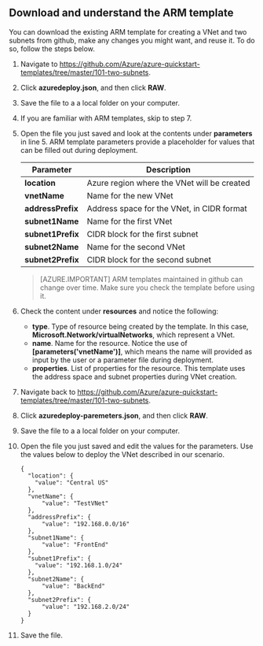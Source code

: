 ## Download and understand the ARM template

You can download the existing ARM template for creating a VNet and two subnets from github, make any changes you might want, and reuse it. To do so, follow the steps below.

1. Navigate to https://github.com/Azure/azure-quickstart-templates/tree/master/101-two-subnets.
2. Click **azuredeploy.json**, and then click **RAW**.
3. Save the file to a a local folder on your computer.
4. If you are familiar with ARM templates, skip to step 7.
5. Open the file you just saved and look at the contents under **parameters** in line 5. ARM template parameters provide a placeholder for values that can be filled out during deployment.

    | Parameter | Description |
    |---|---|
    | **location** | Azure region where the VNet will be created |
    | **vnetName** | Name for the new VNet |
    | **addressPrefix** | Address space for the VNet, in CIDR format |
    | **subnet1Name** | Name for the first VNet |
    | **subnet1Prefix** | CIDR block for the first subnet |
    | **subnet2Name** | Name for the second VNet |
    | **subnet2Prefix** | CIDR block for the second subnet |

    >[AZURE.IMPORTANT] ARM templates maintained in github can change over time. Make sure you check the template before using it.
    
6. Check the content under **resources** and notice the following:

    - **type**. Type of resource being created by the template. In this case, **Microsoft.Network/virtualNetworks**, which represent a VNet.
    - **name**. Name for the resource. Notice the use of **[parameters('vnetName')]**, which means the name will provided as input by the user or a parameter file during deployment.
    - **properties**. List of properties for the resource. This template uses the address space and subnet properties during VNet creation.

7. Navigate back to https://github.com/Azure/azure-quickstart-templates/tree/master/101-two-subnets.
8. Click **azuredeploy-paremeters.json**, and then click **RAW**.
9. Save the file to a a local folder on your computer.
10. Open the file you just saved and edit the values for the parameters. Use the values below to deploy the VNet described in our scenario.

        {
          "location": {
            "value": "Central US"
          },
          "vnetName": {
              "value": "TestVNet"
          },
          "addressPrefix": {
              "value": "192.168.0.0/16"
          },
          "subnet1Name": {
              "value": "FrontEnd"
          },
          "subnet1Prefix": {
            "value": "192.168.1.0/24"
          },
          "subnet2Name": {
              "value": "BackEnd"
          },
          "subnet2Prefix": {
              "value": "192.168.2.0/24"
          }
        }

11. Save the file.
  

